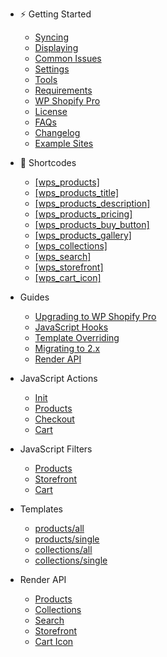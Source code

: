 -  <span class="section section-getting-started">:zap: Getting Started</span>

   -  [Syncing](getting-started/syncing.md)
   -  [Displaying](getting-started/displaying.md)
   -  [Common Issues](getting-started/common-issues.md)
   -  [Settings](getting-started/settings.md)
   -  [Tools](getting-started/tools.md)
   -  [Requirements](getting-started/requirements.md)
   -  [WP Shopify Pro](getting-started/wp-shopify-pro.md)
   -  [License](getting-started/license.md)
   -  [FAQs](https://wpshop.io/faq)
   -  [Changelog](https://wpshop.io/changelog)
   -  [Example Sites](https://wpshopify-web.loc/examples/)

-  <span class="section section-shortcodes">:electric_plug: Shortcodes</span>

   -  [[wps_products]](shortcodes/wps_products.md)</span>
   -  [[wps_products_title]](shortcodes/wps_products_title.md)
   -  [[wps_products_description]](shortcodes/wps_products_description.md)
   -  [[wps_products_pricing]](shortcodes/wps_products_pricing.md)
   -  [[wps_products_buy_button]](shortcodes/wps_products_buy_button.md)
   -  [[wps_products_gallery]](shortcodes/wps_products_gallery.md)
   -  [[wps_collections]](shortcodes/wps_collections.md)
   -  [[wps_search]](shortcodes/wps_search.md)
   -  [[wps_storefront]](shortcodes/wps_storefront.md)
   -  [[wps_cart_icon]](shortcodes/wps_cart_icon.md)

-  <span class="section section-guides">Guides</span>

   -  [Upgrading to WP Shopify Pro](guides/upgrading-to-pro.md)
   -  [JavaScript Hooks](guides/javascript-hooks.md)
   -  [Template Overriding](guides/template-overriding.md)
   -  [Migrating to 2.x](guides/migrating-to-2x.md)
   -  [Render API](guides/render-api.md)

-  <span class="section section-actions">JavaScript Actions</span>

   -  [Init](js/actions/init.md)
   -  [Products](js/actions/products.md)
   -  [Checkout](js/actions/checkout.md)
   -  [Cart](js/actions/cart.md)

*  <span class="section section-actions">JavaScript Filters</span>

   -  [Products](js/filters/products.md)
   -  [Storefront](js/filters/storefront.md)
   -  [Cart](js/filters/cart.md)

<!-- -  <span class="section section-actions">PHP Actions</span>

   -  [Products](actions/products.md)
   -  [Collections](actions/collections.md)
   -  [Search](actions/search.md)
   -  [Cart](actions/cart.md)
   -  [Storefront](actions/storefront.md)

-  <span class="section section-filters">PHP Filters</span>

   -  [Products](filters/products.md)
   -  [Collections](filters/collections.md)
   -  [Search](filters/search.md)
   -  [Cart](filters/cart.md)
   -  [Storefront](filters/storefront.md) -->

-  <span class="section section-templates">Templates</span>

   -  [products/all](templates/products/all.md)
   -  [products/single](templates/products/single.md)
   -  [collections/all](templates/collections/all.md)
   -  [collections/single](templates/collections/single.md)

-  <span class="section section-render-api">Render API</span>

   -  [Products](render-api/products.md)
   -  [Collections](render-api/collections.md)
   -  [Search](render-api/search.md)
   -  [Storefront](render-api/storefront.md)
   -  [Cart Icon](render-api/cart-icon.md)
